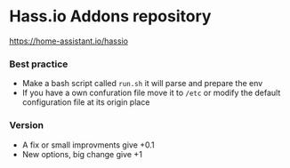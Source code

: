 # Hass.io Addons repository

https://home-assistant.io/hassio

### Best practice
- Make a bash script called `run.sh` it will parse and prepare the env
- If you have a own confuration file move it to `/etc` or modify the default configuration file at its origin place

### Version
- A fix or small improvments give +0.1
- New options, big change give +1
